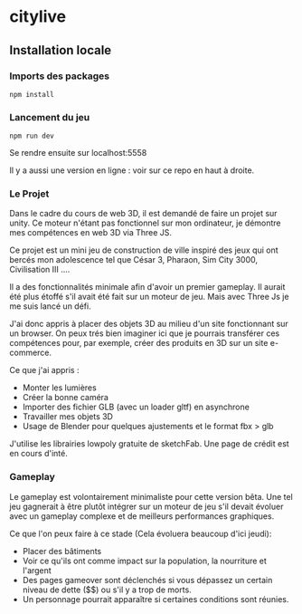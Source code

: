 # citylive

## Installation locale


### Imports des packages
````
npm install
````

### Lancement du jeu
```
npm run dev
```

Se rendre ensuite sur localhost:5558

Il y a aussi une version en ligne : voir sur ce repo en haut à droite.

### Le Projet 

Dans le cadre du cours de web 3D, il est demandé de faire un projet sur unity. Ce moteur n'étant pas fonctionnel sur mon ordinateur, je démontre mes compétences en web 3D via Three JS. 

Ce projet est un mini jeu de construction de ville inspiré des jeux qui ont bercés mon adolescence tel que César 3, Pharaon, Sim City 3000, Civilisation III ....

Il a des fonctionnalités minimale afin d'avoir un premier gameplay. Il aurait été plus étoffé s'il avait été fait sur un moteur de jeu. Mais avec Three Js je me suis lancé un défi. 

J'ai donc appris à placer des objets 3D au milieu d'un site fonctionnant sur un browser. On peux trés bien imaginer ici que je pourrais transférer ces compétences pour, par exemple, créer des produits en 3D sur un site e-commerce. 

Ce que j'ai appris : 
- Monter les lumières 
- Créer la bonne caméra
- Importer des fichier GLB (avec un loader gltf) en asynchrone
- Travailler mes objets 3D
- Usage de Blender pour quelques ajustements et le format fbx > glb


J'utilise les librairies lowpoly gratuite de sketchFab. Une page de crédit est en cours d'inté.

### Gameplay 

Le gameplay est volontairement minimaliste pour cette version bêta. Une tel jeu gagnerait à être plutôt intégrer sur un moteur de jeu s'il devait évoluer avec un gameplay complexe et de meilleurs performances graphiques.

Ce que l'on peux faire à ce stade (Cela évoluera beaucoup d'ici jeudi):
- Placer des bâtiments 
- Voir ce qu'ils ont comme impact sur la population, la nourriture et l'argent
- Des pages gameover sont déclenchés si vous dépassez un certain niveau de dette ($$) ou s'il y a trop de morts.
- Un personnage pourrait apparaître si certaines conditions sont réunies.